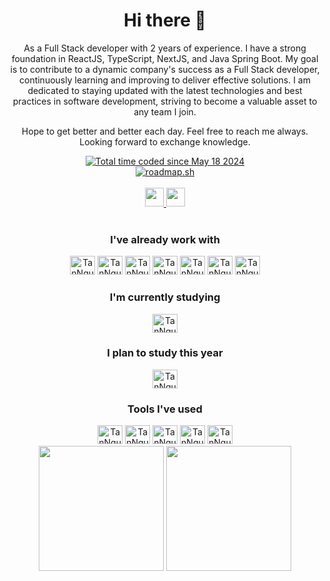 <h1 align="center"> Hi there 👋 </h1>

<p align="center">
  As a Full Stack developer with 2 years of experience. I have a strong foundation in ReactJS,
  TypeScript, NextJS, and Java Spring Boot. My goal is to contribute to a dynamic company's
  success as a Full Stack developer, continuously learning and improving to deliver effective
  solutions. I am dedicated to staying updated with the latest technologies and best practices
  in software development, striving to become a valuable asset to any team I join.
</p>

<p align="center">
  Hope to get better and better each day. Feel free to reach me always. Looking forward to
  exchange knowledge.
</p>

<div align="center">
  <a href="https://wakatime.com/@e5cbf104-df68-4900-a2f8-0a5c942bd4c9"><img src="https://wakatime.com/badge/user/e5cbf104-df68-4900-a2f8-0a5c942bd4c9.svg" alt="Total time coded since May 18 2024" /></a>
</div>

<div align="center">
  <a href="https://roadmap.sh">
    <a href="https://roadmap.sh"><img src="https://roadmap.sh/card/tall/6540ab3fc5b7df990dfadb54?variant=dark&roadmaps=react%2Cjava%2Cspring-boot%2Ctypescript" alt="roadmap.sh"/></a>
  </a>
</div>

<div align="center" style="display: inline_block">
  <br>
  <div align="center">
    <a href="https://www.linkedin.com/in/tannguyen20/" target="_blank">
      <img height="30" src="https://img.shields.io/badge/LinkedIn-%23333?style=for-the-badge&logo=linkedin&logoColor=white" target="_blank">
    </a>
    <a href="mailto:nguyennhattan.work@gmail.com">
      <img height="30" src="https://img.shields.io/badge/-Gmail-%23333?style=for-the-badge&logo=gmail&logoColor=white" target="_blank">
    </a>
  </div>
</div>

<div align="center">
  <div style="display: inline_block">
    <br>
    <h3>I've already work with</h3>
    <img alt="TanNguyen20-Typescript" height="30" width="40" src="https://cdn.jsdelivr.net/gh/devicons/devicon@latest/icons/typescript/typescript-original.svg" />
    <img alt="TanNguyen20-Java" height="30" width="40" src="https://cdn.jsdelivr.net/gh/devicons/devicon@latest/icons/java/java-original.svg" />
    <img alt="TanNguyen20-NodeJS" height="30" width="40" src="https://cdn.jsdelivr.net/gh/devicons/devicon@latest/icons/nodejs/nodejs-original-wordmark.svg" />
    <img alt="TanNguyen20-Docker" height="30" width="40" src="https://cdn.jsdelivr.net/gh/devicons/devicon@latest/icons/docker/docker-original.svg" />
    <img alt="TanNguyen20-HTML" height="30" width="40" src="https://cdn.jsdelivr.net/gh/devicons/devicon/icons/html5/html5-original.svg" />
    <img alt="TanNguyen20-CSS" height="30" width="40" src="https://cdn.jsdelivr.net/gh/devicons/devicon/icons/css3/css3-original.svg" />
    <img alt="TanNguyen20-JS" height="30" width="40" src="https://cdn.jsdelivr.net/gh/devicons/devicon/icons/javascript/javascript-original.svg" />
  </div>

  <h3>I'm currently studying</h3>
  <img alt="TanNguyen20-Python" height="30" width="40" src="https://cdn.jsdelivr.net/gh/devicons/devicon@latest/icons/python/python-original.svg" />

  <h3>I plan to study this year</h3>
  <img alt="TanNguyen20-Kotlin" height="30" width="40" src="https://cdn.jsdelivr.net/gh/devicons/devicon@latest/icons/kotlin/kotlin-original.svg" />

  <h3>Tools I've used</h3>
  <img alt="TanNguyen20-Azure-Devops" height="30" width="40" src="https://cdn.jsdelivr.net/gh/devicons/devicon/icons/azuredevops/azuredevops-original.svg" />
  <img alt="TanNguyen20-GitHub" height="30" width="40" src="https://cdn.jsdelivr.net/gh/devicons/devicon/icons/github/github-original-wordmark.svg" />
  <img alt="TanNguyen20-Git" height="30" width="40" src="https://cdn.jsdelivr.net/gh/devicons/devicon/icons/git/git-original.svg" />
  <img alt="TanNguyen20-Azure" height="30" width="40" src="https://cdn.jsdelivr.net/gh/devicons/devicon/icons/azure/azure-original.svg" />
  <img alt="TanNguyen20-Jira" height="30" width="40" src="https://cdn.jsdelivr.net/gh/devicons/devicon/icons/jira/jira-original.svg" />
</div>

<div></div>

<div align="center" style="display: inline_block">
  <img height="200em" src="https://github-readme-stats.vercel.app/api?username=TanNguyen20&show_icons=true&theme=radical">
  <img height="200em" src="https://github-readme-stats.vercel.app/api/top-langs/?username=TanNguyen20&layout=donut&theme=radical">
</div>
